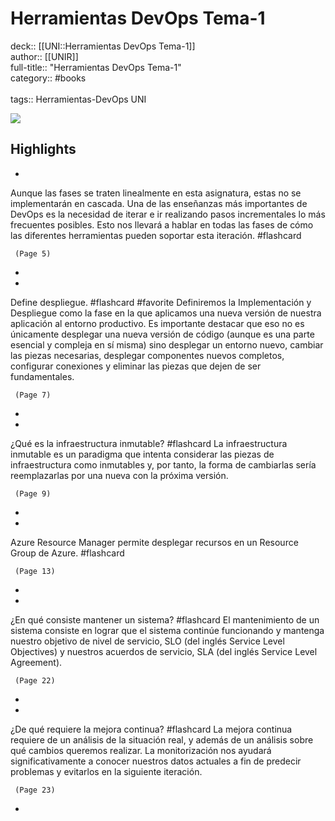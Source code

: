 # Herramientas DevOps Tema-1

deck:: [[UNI::Herramientas DevOps Tema-1]]\
author:: [[UNIR]]\
full-title:: "Herramientas DevOps Tema-1"\
category:: #books\
\
tags:: Herramientas-DevOps UNI  

![](https://readwise-assets.s3.amazonaws.com/media/uploaded_book_covers/profile_22942/05b1a9f4-8c51-47c3-928f-a0ddf346d4a0.jpg)

## Highlights
- 

Aunque las fases se traten linealmente en esta asignatura, estas no se implementarán en cascada. Una de las enseñanzas más importantes de DevOps es la necesidad de iterar e ir realizando pasos incrementales lo más frecuentes posibles.
     Esto nos llevará a hablar en todas las fases de cómo las diferentes herramientas pueden soportar esta iteración. #flashcard 


     (Page 5)
-
- 
 Define despliegue. #flashcard  #favorite 
    Definiremos la Implementación y Despliegue como la fase en la que aplicamos una nueva versión de nuestra aplicación al entorno productivo. Es importante destacar que eso no es únicamente desplegar una nueva versión de código (aunque es una parte esencial y compleja en sí misma) sino desplegar un entorno nuevo, cambiar las piezas necesarias, desplegar componentes nuevos completos, configurar conexiones y eliminar las piezas que dejen de ser fundamentales.

     (Page 7)
-
- 
 ¿Qué es la infraestructura inmutable? #flashcard 
    La infraestructura inmutable es un paradigma que intenta considerar las piezas de infraestructura como inmutables y, por tanto, la forma de cambiarlas sería reemplazarlas por una nueva con la próxima versión.

     (Page 9)
-
- 

Azure Resource Manager permite desplegar recursos en un Resource Group de Azure. #flashcard 


     (Page 13)
-
- 
 ¿En qué consiste mantener un sistema? #flashcard 
    El mantenimiento de un sistema consiste en lograr que el sistema continúe funcionando y mantenga nuestro objetivo de nivel de servicio, SLO (del inglés Service Level Objectives) y nuestros acuerdos de servicio, SLA (del inglés Service Level Agreement).

     (Page 22)
-
- 
 ¿De qué requiere la mejora continua? #flashcard 
    La mejora continua requiere de un análisis de la situación real, y además de un análisis sobre qué cambios queremos realizar. La monitorización nos ayudará significativamente a conocer nuestros datos actuales a fin de predecir problemas y evitarlos en la siguiente iteración.

     (Page 23)
-
